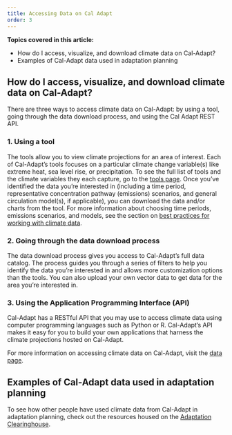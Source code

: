 ```yaml
---
title: Accessing Data on Cal Adapt
order: 3
---
```


**Topics covered in this article:**

- How do I access, visualize, and download climate data on Cal-Adapt?
- Examples of Cal-Adapt data used in adaptation planning

## How do I access, visualize, and download climate data on Cal-Adapt?

There are three ways to access climate data on Cal-Adapt: by using a tool, going through the data download process, and using the Cal Adapt REST API.

### 1. Using a tool

The tools allow you to view climate projections for an area of interest. Each of Cal-Adapt’s tools focuses on a particular climate change variable(s) like extreme heat, sea level rise, or precipitation. To see the full list of tools and the climate variables they each capture, go to the [tools page](/tools/). Once you’ve identified the data you’re interested in (including a time period, representative concentration pathway (emissions) scenarios, and general circulation model(s), if applicable), you can download the data and/or charts from the tool. For more information about choosing time periods, emissions scenarios, and models, see the section on [best practices for working with climate data](/help/get-started/best-practices-for-using-climate-projections/).

### 2. Going through the data download process

The data download process gives you access to Cal-Adapt’s full data catalog. The process guides you through a series of filters to help you identify the data you’re interested in and allows more customization options than the tools. You can also upload your own vector data to get data for the area you’re interested in.

### 3. Using the Application Programming Interface (API)

Cal-Adapt has a RESTful API that you may use to access climate data using computer programming languages such as Python or R. Cal-Adapt’s API makes it easy for you to build your own applications that harness the climate projections hosted on Cal-Adapt.

For more information on accessing climate data on Cal-Adapt, visit the [data page](/data/).

## Examples of Cal-Adapt data used in adaptation planning

To see how other people have used climate data from Cal-Adapt in adaptation planning, check out the resources housed on the [Adaptation Clearinghouse](https://resilientca.org/search/?q=cal-adapt).
